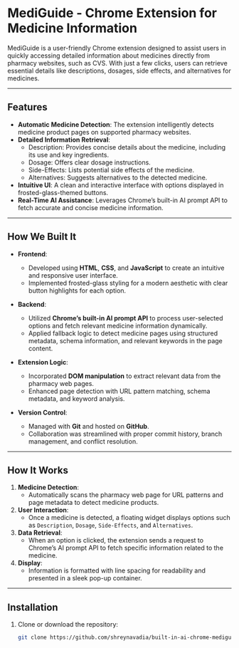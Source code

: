 # MediGuide - Chrome Extension for Medicine Information

MediGuide is a user-friendly Chrome extension designed to assist users in quickly accessing detailed information about medicines directly from pharmacy websites, such as CVS. With just a few clicks, users can retrieve essential details like descriptions, dosages, side effects, and alternatives for medicines. 

---

## Features

- **Automatic Medicine Detection**: The extension intelligently detects medicine product pages on supported pharmacy websites.
- **Detailed Information Retrieval**:
  - Description: Provides concise details about the medicine, including its use and key ingredients.
  - Dosage: Offers clear dosage instructions.
  - Side-Effects: Lists potential side effects of the medicine.
  - Alternatives: Suggests alternatives to the detected medicine.
- **Intuitive UI**: A clean and interactive interface with options displayed in frosted-glass-themed buttons.
- **Real-Time AI Assistance**: Leverages Chrome’s built-in AI prompt API to fetch accurate and concise medicine information.

---

## How We Built It

- **Frontend**:
  - Developed using **HTML**, **CSS**, and **JavaScript** to create an intuitive and responsive user interface.
  - Implemented frosted-glass styling for a modern aesthetic with clear button highlights for each option.
  
- **Backend**:
  - Utilized **Chrome’s built-in AI prompt API** to process user-selected options and fetch relevant medicine information dynamically.
  - Applied fallback logic to detect medicine pages using structured metadata, schema information, and relevant keywords in the page content.

- **Extension Logic**:
  - Incorporated **DOM manipulation** to extract relevant data from the pharmacy web pages.
  - Enhanced page detection with URL pattern matching, schema metadata, and keyword analysis.

- **Version Control**:
  - Managed with **Git** and hosted on **GitHub**.
  - Collaboration was streamlined with proper commit history, branch management, and conflict resolution.

---

## How It Works

1. **Medicine Detection**:
   - Automatically scans the pharmacy web page for URL patterns and page metadata to detect medicine products.
2. **User Interaction**:
   - Once a medicine is detected, a floating widget displays options such as `Description`, `Dosage`, `Side-Effects`, and `Alternatives`.
3. **Data Retrieval**:
   - When an option is clicked, the extension sends a request to Chrome’s AI prompt API to fetch specific information related to the medicine.
4. **Display**:
   - Information is formatted with line spacing for readability and presented in a sleek pop-up container.

---

## Installation

1. Clone or download the repository:
   ```bash
   git clone https://github.com/shreynavadia/built-in-ai-chrome-mediguide-extension.git
